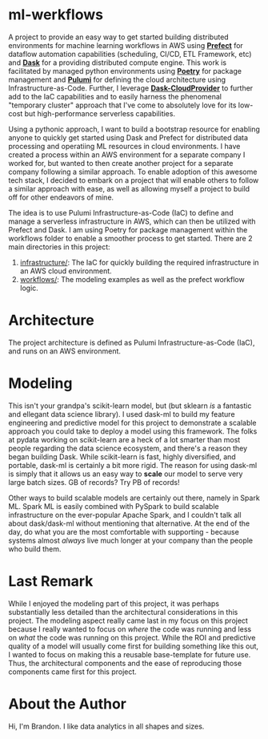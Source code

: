 # ml-werkflows

A project to provide an easy way to get started building distributed environments for machine learning workflows in AWS using [__Prefect__](https://www.prefect.io/) for dataflow automation capabilities (scheduling, CI/CD, ETL Framework, etc) and [__Dask__](https://docs.dask.org/en/latest/why.html) for a providing distributed compute engine. This work is facilitated by managed python environments using [__Poetry__](https://python-poetry.org/docs/basic-usage/) for package management and [__Pulumi__](https://www.pulumi.com/docs/) for defining the cloud architecture using Infrastructure-as-Code. Further, I leverage [__Dask-CloudProvider__](https://cloudprovider.dask.org/en/latest/) to further add to the IaC capabilities and to easily harness the phenomenal "temporary cluster" approach that I've come to absolutely love for its low-cost but high-performance serverless capabilities.

Using a pythonic approach, I want to build a bootstrap resource for enabling anyone to quickly get started using Dask and Prefect for distributed data processing and operatiing ML resources in cloud environments. I have created a process within an AWS environment for a separate company I worked for, but wanted to then create another project for a separate company following a similar approach. To enable adoption of this awesome tech stack, I decided to embark on a project that will enable others to follow a similar approach with ease, as well as allowing myself a project to build off for other endeavors of mine.

The idea is to use Pulumi Infrastructure-as-Code (IaC) to define and manage a serverless infrastructure in AWS, which can then be utilized with Prefect and Dask. I am using Poetry for package management within the workflows folder to enable a smoother process to get started. There are 2 main directories in this project:

1. [infrastructure/](infrastructure/): The IaC for quickly building the required infrastructure in an AWS cloud environment.
2. [workflows/](workflows/): The modeling examples as well as the prefect workflow logic.



# Architecture

The project architecture is defined as Pulumi Infrastructure-as-Code (IaC), and runs on an AWS environment. 



# Modeling

This isn't your grandpa's scikit-learn model, but (but sklearn _is_ a fantastic and ellegant data science library). I used dask-ml to build my feature engineering and predictive model for this project to demonstrate a scalable approach you could take to deploy a model using this framework. The folks at pydata working on scikit-learn are a heck of a lot smarter than most people regarding the data science ecosystem, and there's a reason they began building Dask. While scikit-learn is fast, highly diversified, and portable, dask-ml is certainly a bit more rigid. The reason for using dask-ml is simply that it allows us an easy way to __scale__ our model to serve very large batch sizes. GB of records? Try PB of records! 

Other ways to build scalable models are certainly out there, namely in Spark ML. Spark ML is easily combined with PySpark to build scalable infrastructure on the ever-popular Apache Spark, and I couldn't talk all about dask/dask-ml without mentioning that alternative. At the end of the day, do what you are the most comfortable with supporting - because systems almost _always_ live much longer at your company than the people who build them.


# Last Remark

While I enjoyed the modeling part of this project, it was perhaps substantially less detailed than the architectural considerations in this project. The modeling aspect really came last in my focus on this project because I really wanted to focus on _where_ the code was running and less on _what_ the code was running on this project. While the ROI and predictive quality of a model will usually come first for building something like this out, I wanted to focus on making this a reusable base-template for future use. Thus, the architectural components and the ease of reproducing those components came first for this project.



# About the Author

Hi, I'm Brandon. I like data analytics in all shapes and sizes.


